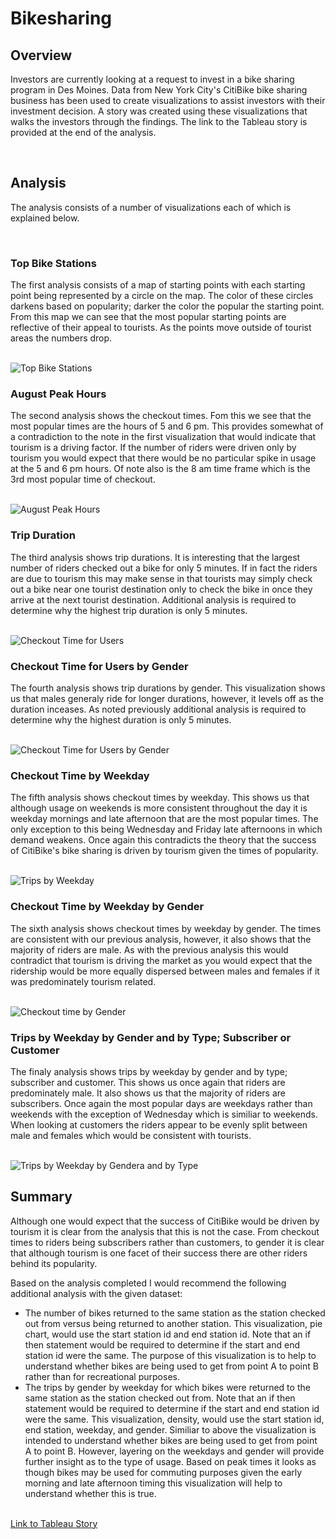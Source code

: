 <h1>Bikesharing</h1>
<h2>Overview</h2>
<p>Investors are currently looking at a request to invest in a bike sharing program in Des Moines.  Data from New York City's CitiBike bike sharing business has been used to create visualizations to assist investors with their investment decision.  A story was created using these visualizations that walks the investors through the findings.  The link to the Tableau story is provided at the end of the analysis.</p>
<br>
<h2>Analysis</h2>
<p>The analysis consists of a number of visualizations each of which is explained below.</p>
<br>
<h3>Top Bike Stations</h3>
<p>The first analysis consists of a map of starting points with each starting point being represented by a circle on the map.  The color of these circles darkens based on popularity; darker the color the popular the starting point.  From this map we can see that the most popular starting points are reflective of their appeal to tourists.  As the points move outside of tourist areas the numbers drop.</p>
<br>
<img src="https://github.com/bedwardssmith/Bikesharing/blob/main/Images/Top_Bike_Stations.png" alt="Top Bike Stations">
<br>
<h3>August Peak Hours</h3>
<p>The second analysis shows the checkout times. Fom this we see that the most popular times are the hours of 5 and 6 pm.  This provides somewhat of a contradiction to the note in the first visualization that would indicate that tourism is a driving factor.  If the number of riders were driven only by tourism you would expect that there would be no particular spike in usage at the 5 and 6 pm hours. Of note also is the 8 am time frame which is the 3rd most popular time of checkout.</p>
<br>
<img src="https://github.com/bedwardssmith/Bikesharing/blob/main/Images/August_Peak_Hours.png" alt="August Peak Hours">
<br>
<h3>Trip Duration</h3>
<p>The third analysis shows trip durations.  It is interesting that the largest number of riders checked out a bike for only 5 minutes.  If in fact the riders are due to tourism this may make sense in that tourists may simply check out a bike near one tourist destination only to check the bike in once they arrive at the next tourist destination. Additional analysis is required to determine why the highest trip duration is only 5 minutes.</p>
<br>
<img src="https://github.com/bedwardssmith/Bikesharing/blob/main/Images/Checkout_Time_for_Users.png" alt="Checkout Time for Users">
<br>
<h3>Checkout Time for Users by Gender</h3>
<p>The fourth analysis shows trip durations by gender.  This visualization shows us that males generaly ride for longer durations, however, it levels off as the duration inceases.  As noted previously additional analysis is required to determine why the highest duration is only 5 minutes.</p>
<br>
<img src="https://github.com/bedwardssmith/Bikesharing/blob/main/Images/Checkout_Time_By_Gender.png" alt="Checkout Time for Users by Gender">
<br>
<h3>Checkout Time by Weekday</h3>
<p>The fifth analysis shows checkout times by weekday.  This shows us that although usage on weekends is more consistent throughout the day it is weekday mornings and late afternoon that are the most popular times.  The only exception to this being Wednesday and Friday late afternoons in which demand weakens.  Once again this contradicts the theory that the success of CitiBike's bike sharing is driven by tourism given the times of popularity.</p>
<br>
<img src="https://github.com/bedwardssmith/Bikesharing/blob/main/Images/Trips_By_Weekday_per_Hour.png" alt="Trips by Weekday">
<br>
<h3>Checkout Time by Weekday by Gender</h3>
<p>The sixth analysis shows checkout times by weekday by gender.  The times are consistent with our previous analysis, however, it also shows that the majority of riders are male.  As with the previous analysis this would contradict that tourism is driving the market as you would expect that the ridership would be more equally dispersed between males and females if it was predominately tourism related.</p>
<br>
<img src="https://github.com/bedwardssmith/Bikesharing/blob/main/Images/Checkout_Time_By_Gender.png" alt="Checkout time by Gender">
<br>
<h3>Trips by Weekday by Gender and by Type; Subscriber or Customer</h3>
<p>The finaly analysis shows trips by weekday by gender and by type; subscriber and customer.  This shows us once again that riders are predominately male.  It also shows us that the majority of riders are subscribers. Once again the most popular days are weekdays rather than weekends with the exception of Wednesday which is similiar to weekends.  When looking at customers the riders appear to be evenly split between male and females which would be consistent with tourists.</p>
<br>
<img src="https://github.com/bedwardssmith/Bikesharing/blob/main/Images/User_Trips_by_Gender_by_Weekday.png" alt="Trips by Weekday by Gendera and by Type">
<br>
<h2>Summary</h2>
<p>Although one would expect that the success of CitiBike would be driven by tourism it is clear from the analysis that this is not the case.  From checkout times to riders being subscribers rather than customers, to gender it is clear that although tourism is one facet of their success there are other riders behind its popularity.</p>
<p>Based on the analysis completed I would recommend the following additional analysis with the given dataset:</p>
<ul>
<li>The number of bikes returned to the same station as the station checked out from versus being returned to another station.  This visualization, pie chart, would use the start station id and end station id.  Note that an if then statement would be required to determine if the start and end station id were the same.  The purpose of this visualization is to help to understand whether bikes are being used to get from point A to point B rather than for recreational purposes.</li>
<li>The trips by gender by weekday for which bikes were returned to the same station as the station checked out from.  Note that an if then statement would be required to determine if the start and end station id were the same.  This visualization, density, would use the start station id, end station, weekday, and gender.  Similiar to above the visualization is intended to understand whether bikes are being used to get from point A to point B.  However, layering on the weekdays and gender will provide further insight as to the type of usage.  Based on peak times it looks as though bikes may be used for commuting purposes given the early morning and late afternoon timing this visualization will help to understand whether this is true.</li>
 </ul>
<br>
<a href="https://public.tableau.com/profile/beverly.edwards.smith#!/vizhome/NYCCitibikeanalysis_16168739872070/Story1?publish=yes">Link to Tableau Story</a>
